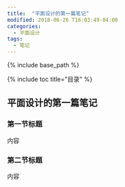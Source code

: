 ```yaml
---
title:  "平面设计的第一篇笔记"
modified: 2018-06-26 T16:03:49-04:00
categories: 
  - 平面设计
tags:
  - 笔记 
---
```

 
{% include base_path %}
 
{% include toc title="目录" %}

 
  
## 平面设计的第一篇笔记
 
### 第一节标题
 
内容
 
### 第二节标题

内容